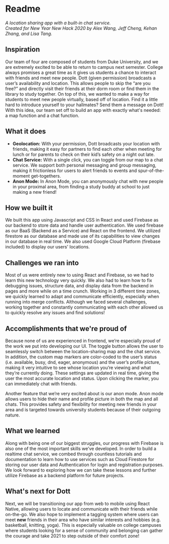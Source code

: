 # Readme

*A location sharing app with a built-in chat service. <br />
Created for New Year New Hack 2020 by Alex Wang, Jeff Cheng, Kehan Zhang, and Lisa Tang.*

## Inspiration
Our team of four are composed of students from Duke University, and we are extremely excited to be able to return to campus next semester. College always promises a great time as it gives us students a chance to interact with friends and meet new people. Dott (given permission) broadcasts a user’s availability and location. This allows people to skip the “are you free?” and directly visit their friends at their dorm room or find them in the library to study together. On top of this, we wanted to make a way for students to meet new people virtually, based off of location. Find it a little hard to introduce yourself to your hallmates? Send them a message on Dott! With this idea, our team set off to build an app with exactly what's needed: a map function and a chat function.

## What it does
* **Geolocation:** With your permission, Dott broadcasts your location with friends, making it easy for partners to find each other when meeting for lunch or for parents to check on their kid’s safety on a night out late.
* **Chat Service:** With a single click, you can toggle from our map to a chat service. We support both personal messaging and group messaging, making it frictionless for users to alert friends to events and spur-of-the-moment get-togethers.
* **Anon Mode:** In Anon Mode, you can anonymously chat with new people in your proximal area, from finding a study buddy at school to just making a new friend!

## How we built it
We built this app using Javascript and CSS in React and used Firebase as our backend to store data and handle user authentication. We used firebase as our BaaS (Backend as a Service) and React on the frontend. We utilized firestore as our database and made use of its capabilities to view changes in our database in real time. We also used Google Cloud Platform (firebase included) to display our users' locations.

## Challenges we ran into
Most of us were entirely new to using React and Firebase, so we had to learn this new technology very quickly. We also had to learn how to fix debugging issues, structure data, and display data from the backend in pages and more while on a time crunch. Working in 3 different time zones, we quickly learned to adapt and communicate efficiently, especially when running into merge conflicts. Although we faced several challenges, working together and constantly communicating with each other allowed us to quickly resolve any issues and find solutions!

## Accomplishments that we're proud of
Because none of us are experienced in frontend, we’re especially proud of the work we put into developing our UI. The toggle button allows the user to seamlessly switch between the location-sharing map and the chat service. In addition, the custom map markers are color-coded to the user’s status (i.e. available, busy, dnd, eager, anonymous) and the user’s profile picture, making it very intuitive to see whose location you’re viewing and what they’re currently doing. These settings are updated in real time, giving the user the most accurate location and status. Upon clicking the marker, you can immediately chat with friends.

Another feature that we’re very excited about is our anon mode. Anon mode allows users to hide their name and profile picture in both the map and all chats. This provides safety and flexibility for meeting new friends in your area and is targeted towards university students because of their outgoing nature. 

## What we learned
Along with being one of our biggest struggles, our progress with Firebase is also one of the most important skills we’ve developed. In order to build a realtime chat service, we combed through countless tutorials and documentation to learn how to use services such as Cloud Firestore for storing our user data and Authentication for login and registration purposes. We look forward to exploring how we can take these lessons and further utilize Firebase as a backend platform for future projects.

## What's next for Dott
Next, we will be transitioning our app from web to mobile using React Native, allowing users to locate and communicate with their friends while on-the-go. We also hope to implement a tagging system where users can meet **new** friends in their area who have similar interests and hobbies (e.g. basketball, knitting, yoga). This is especially valuable on college campuses where students looking for a sense of community and belonging can gather the courage and take 2021 to step outside of their comfort zone!
